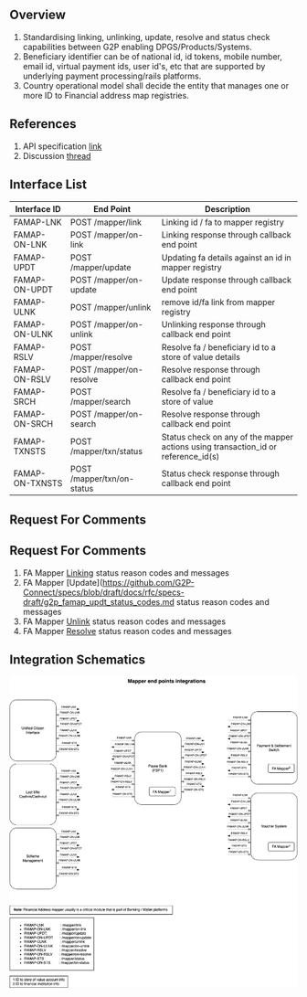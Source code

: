 ## Overview
1. Standardising linking, unlinking, update, resolve and status check capabilities between G2P enabling DPGS/Products/Systems.
2. Beneficiary identifier can be of national id, id tokens, mobile number, email id, virtual payment ids, user id's, etc that are supported by underlying payment processing/rails platforms.
3. Country operational model shall decide the entity that manages one or more ID to Financial address map registries.

## References
1. API specification [link](https://g2p-connect.github.io/specs/dist/g2p-mapper.html)
2. Discussion [thread](https://github.com/G2P-Connect/.github/discussions/16)

## Interface List

| Interface ID | End Point | Description | 
| ------------ | --------- | ----------- |
| FAMAP-LNK | POST /mapper/link | Linking id / fa to mapper registry | 
| FAMAP-ON-LNK | POST /mapper/on-link | Linking response through callback end point | 
| FAMAP-UPDT | POST /mapper/update | Updating fa details against an id in mapper registry |
| FAMAP-ON-UPDT | POST /mapper/on-update | Update response through callback end point |
| FAMAP-ULNK | POST /mapper/unlink | remove id/fa link from mapper registry | 
| FAMAP-ON-ULNK | POST /mapper/on-unlink | Unlinking response through callback end point | 
| FAMAP-RSLV | POST /mapper/resolve | Resolve fa / beneficiary id to a store of value details | 
| FAMAP-ON-RSLV | POST /mapper/on-resolve | Resolve response through callback end point | 
| FAMAP-SRCH | POST /mapper/search | Resolve fa / beneficiary id to a store of value | 
| FAMAP-ON-SRCH| POST /mapper/on-search | Resolve response through callback end point | 
| FAMAP-TXNSTS | POST /mapper/txn/status | Status check on any of the mapper actions using transaction_id or reference_id(s) | 
| FAMAP-ON-TXNSTS | POST /mapper/txn/on-status | Status check response through callback end point | 


## Request For Comments
## Request For Comments
1. FA Mapper [Linking](https://github.com/G2P-Connect/specs/blob/draft/docs/rfc/specs-draft/g2p_famap_lnk_status_codes.md) status reason codes and messages
2. FA Mapper [Update](https://github.com/G2P-Connect/specs/blob/draft/docs/rfc/specs-draft/g2p_famap_updt_status_codes.md status reason codes and messages
3. FA Mapper [Unlink](https://github.com/G2P-Connect/specs/blob/draft/docs/rfc/specs-draft/g2p_famap_ulnk_status_codes.md) status reason codes and messages
4. FA Mapper [Resolve](https://github.com/G2P-Connect/specs/blob/draft/docs/rfc/specs-draft/g2p_famap_rslv_status_codes.md) status reason codes and messages

## Integration Schematics
![](./images/draw.io/interface-mapper.drawio.png)



